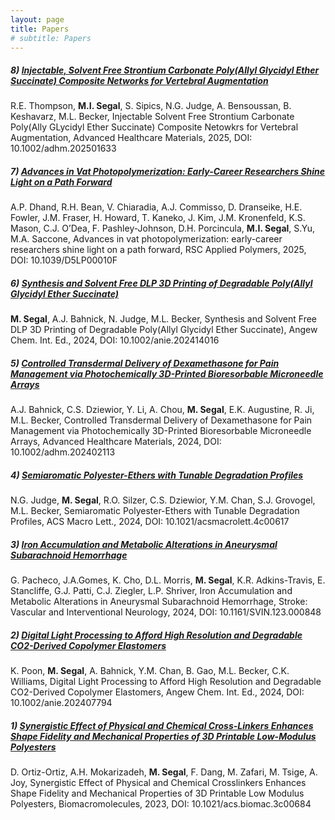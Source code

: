 ```yaml
---
layout: page
title: Papers
# subtitle: Papers
---
```


##### 8) [Injectable, Solvent Free Strontium Carbonate Poly(Allyl Glycidyl Ether Succinate) Composite Networks for Vertebral Augmentation](https://advanced.onlinelibrary.wiley.com/doi/full/10.1002/adhm.202501633)  
R.E. Thompson, **M.I. Segal**, S. Sipics, N.G. Judge, A. Bensoussan, B. Keshavarz, M.L. Becker, Injectable Solvent Free Strontium Carbonate Poly(Ally GLycidyl Ether Succinate) Composite Netowkrs for Vertebral Augmentation, Advanced Healthcare Materials, 2025, DOI: 10.1002/adhm.202501633  


##### 7) [Advances in Vat Photopolymerization: Early-Career Researchers Shine Light on a Path Forward](https://pubs.rsc.org/en/content/articlehtml/2025/lp/d5lp00010f)  
A.P. Dhand, R.H. Bean, V. Chiaradia, A.J. Commisso, D. Dranseike, H.E. Fowler, J.M. Fraser, H. Howard, T. Kaneko, J. Kim, J.M. Kronenfeld, K.S. Mason, C.J. O’Dea, F. Pashley-Johnson, D.H. Porcincula, **M.I. Segal**, S.Yu, M.A. Saccone, Advances in vat photopolymerization: early-career researchers shine light on a path forward, RSC Applied Polymers, 2025, DOI: 10.1039/D5LP00010F  


##### 6) [Synthesis and Solvent Free DLP 3D Printing of Degradable Poly(Allyl Glycidyl Ether Succinate)](https://onlinelibrary.wiley.com/doi/full/10.1002/ange.202414016)  
**M. Segal**, A.J. Bahnick, N. Judge, M.L. Becker, Synthesis and Solvent Free DLP 3D Printing of Degradable Poly(Allyl Glycidyl Ether Succinate), Angew Chem. Int. Ed., 2024, DOI: 10.1002/anie.202414016


##### 5) [Controlled Transdermal Delivery of Dexamethasone for Pain Management via Photochemically 3D-Printed Bioresorbable Microneedle Arrays](https://advanced.onlinelibrary.wiley.com/doi/full/10.1002/adhm.202402113)  
A.J. Bahnick, C.S. Dziewior, Y. Li, A. Chou, **M. Segal**, E.K. Augustine, R. Ji, M.L. Becker, Controlled Transdermal Delivery of Dexamethasone for Pain Management via Photochemically 3D-Printed Bioresorbable Microneedle Arrays, Advanced Healthcare Materials, 2024, DOI: 10.1002/adhm.202402113


##### 4) [Semiaromatic Polyester-Ethers with Tunable Degradation Profiles](https://pubs.acs.org/doi/full/10.1021/acsmacrolett.4c00617)  
N.G. Judge, **M. Segal**, R.O. Silzer, C.S. Dziewior, Y.M. Chan, S.J. Grovogel, M.L. Becker, Semiaromatic Polyester-Ethers with Tunable Degradation Profiles, ACS Macro Lett., 2024, DOI: 10.1021/acsmacrolett.4c00617


##### 3) [Iron Accumulation and Metabolic Alterations in Aneurysmal Subarachnoid Hemorrhage](https://www.ahajournals.org/doi/full/10.1161/SVIN.123.000848)   
G. Pacheco, J.A.Gomes, K. Cho, D.L. Morris, **M. Segal**, K.R. Adkins-Travis, E. Stancliffe, G.J. Patti, C.J. Ziegler, L.P. Shriver, Iron Accumulation and Metabolic Alterations in Aneurysmal Subarachnoid Hemorrhage, Stroke: Vascular and Interventional Neurology, 2024, DOI: 10.1161/SVIN.123.000848


##### 2) [Digital Light Processing to Afford High Resolution and Degradable CO2-Derived Copolymer Elastomers](https://onlinelibrary.wiley.com/doi/full/10.1002/anie.202407794)  
K. Poon, **M. Segal**, A. Bahnick, Y.M. Chan, B. Gao, M.L. Becker, C.K. Williams, Digital Light Processing to Afford High Resolution and Degradable CO2-Derived Copolymer Elastomers, Angew Chem. Int. Ed., 2024, DOI: 10.1002/anie.202407794


##### 1) [Synergistic Effect of Physical and Chemical Cross-Linkers Enhances Shape Fidelity and Mechanical Properties of 3D Printable Low-Modulus Polyesters](https://pubs.acs.org/doi/full/10.1021/acs.biomac.3c00684)   
D. Ortiz-Ortiz, A.H. Mokarizadeh, **M. Segal**, F. Dang, M. Zafari, M. Tsige, A. Joy, Synergistic Effect of Physical and Chemical Crosslinkers Enhances Shape Fidelity and Mechanical Properties of 3D Printable Low Modulus Polyesters, Biomacromolecules, 2023, DOI: 10.1021/acs.biomac.3c00684


